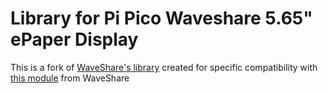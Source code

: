 ﻿# Library for Pi Pico Waveshare 5.65" ePaper Display
This is a fork of [WaveShare's library](https://github.com/waveshare/e-Paper) created for specific compatibility with [this module](https://thepihut.com/collections/pico/products/5-65-acep-7-colour-e-paper-display-module-for-raspberry-pi-pico) from WaveShare 